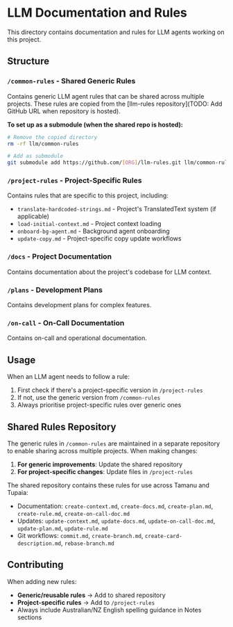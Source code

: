 # LLM Documentation and Rules

This directory contains documentation and rules for LLM agents working on this project.

## Structure

### `/common-rules` - Shared Generic Rules

Contains generic LLM agent rules that can be shared across multiple projects. These rules are copied from the [llm-rules repository](TODO: Add GitHub URL when repository is hosted).

**To set up as a submodule (when the shared repo is hosted):**

```bash
# Remove the copied directory
rm -rf llm/common-rules

# Add as submodule
git submodule add https://github.com/[ORG]/llm-rules.git llm/common-rules
```

### `/project-rules` - Project-Specific Rules

Contains rules that are specific to this project, including:

- `translate-hardcoded-strings.md` - Project's TranslatedText system (if applicable)
- `load-initial-context.md` - Project context loading
- `onboard-bg-agent.md` - Background agent onboarding
- `update-copy.md` - Project-specific copy update workflows

### `/docs` - Project Documentation

Contains documentation about the project's codebase for LLM context.

### `/plans` - Development Plans

Contains development plans for complex features.

### `/on-call` - On-Call Documentation

Contains on-call and operational documentation.

## Usage

When an LLM agent needs to follow a rule:

1. First check if there's a project-specific version in `/project-rules`
2. If not, use the generic version from `/common-rules`
3. Always prioritise project-specific rules over generic ones

## Shared Rules Repository

The generic rules in `/common-rules` are maintained in a separate repository to enable sharing across multiple projects. When making changes:

1. **For generic improvements**: Update the shared repository
2. **For project-specific changes**: Update files in `/project-rules`

The shared repository contains these rules for use across Tamanu and Tupaia:

- Documentation: `create-context.md`, `create-docs.md`, `create-plan.md`, `create-rule.md`, `create-on-call-doc.md`
- Updates: `update-context.md`, `update-docs.md`, `update-on-call-doc.md`, `update-plan.md`, `update-rule.md`
- Git workflows: `commit.md`, `create-branch.md`, `create-card-description.md`, `rebase-branch.md`

## Contributing

When adding new rules:

- **Generic/reusable rules** → Add to shared repository
- **Project-specific rules** → Add to `/project-rules`
- Always include Australian/NZ English spelling guidance in Notes sections
